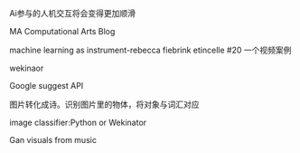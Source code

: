 Ai参与的人机交互将会变得更加顺滑

MA Computational Arts Blog

machine learning as instrument-rebecca fiebrink etincelle #20 一个视频案例

wekinaor 

Google suggest API

图片转化成诗。识别图片里的物体，将对象与词汇对应


image classifier:Python or Wekinator

Gan visuals from music

